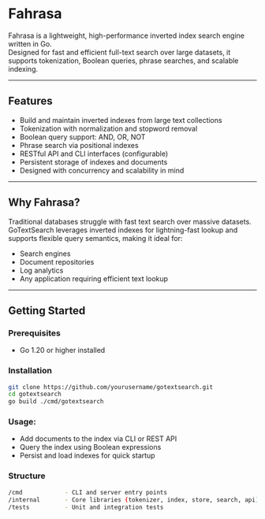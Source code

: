 # Fahrasa

 
Fahrasa is a lightweight, high-performance inverted index search engine written in Go.  
Designed for fast and efficient full-text search over large datasets, it supports tokenization, Boolean queries, phrase searches, and scalable indexing.

---

## Features

- Build and maintain inverted indexes from large text collections
- Tokenization with normalization and stopword removal
- Boolean query support: AND, OR, NOT
- Phrase search via positional indexes
- RESTful API and CLI interfaces (configurable)
- Persistent storage of indexes and documents
- Designed with concurrency and scalability in mind

---

## Why Fahrasa?

Traditional databases struggle with fast text search over massive datasets.  
GoTextSearch leverages inverted indexes for lightning-fast lookup and supports flexible query semantics, making it ideal for:

- Search engines
- Document repositories
- Log analytics
- Any application requiring efficient text lookup

---

## Getting Started

### Prerequisites

- Go 1.20 or higher installed

### Installation

```bash
git clone https://github.com/yourusername/gotextsearch.git
cd gotextsearch
go build ./cmd/gotextsearch
```

### Usage:
- Add documents to the index via CLI or REST API
- Query the index using Boolean expressions
- Persist and load indexes for quick startup

### Structure
``` bash
/cmd            - CLI and server entry points
/internal       - Core libraries (tokenizer, index, store, search, api)
/tests          - Unit and integration tests
```
